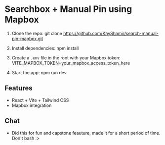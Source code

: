   # Searchbox + Manual Pin using Mapbox

   1. Clone the repo:
      git clone https://github.com/KayShamir/search-manual-pin-mapbox.git

   2. Install dependencies:
      npm install

   3. Create a `.env` file in the root with your Mapbox token:
      VITE_MAPBOX_TOKEN=your_mapbox_access_token_here

   4. Start the app:
      npm run dev

   ## Features
   - React + Vite + Tailwind CSS
   - Mapbox integration

   ## Chat
   - Did this for fun and capstone feauture, made it for a short period of time. Don't bash :>
